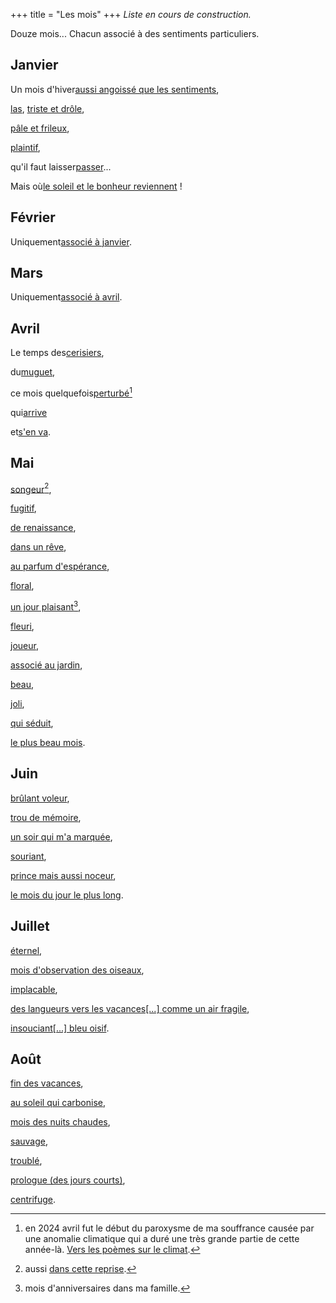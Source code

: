+++
title = "Les mois"
+++
*Liste en cours de construction.*

Douze mois... Chacun associé à des sentiments particuliers.

## Janvier
Un mois d'hiver[aussi angoissé que les sentiments](../../seasons/16_seizieme_saison/mais_ou_vais_je),

[las](../../seasons/18_dix_huitieme_saison/hiver_pluvieux), 
[triste et drôle](../../seasons/23_vingt_troisieme_saison/janvier),

[pâle et frileux](../../seasons/24_vingt_quatrieme_saison/voici_janvier),

[plaintif](../../seasons/24_vingt_quatrieme_saison/orgie),

qu'il faut laisser[passer](../../seasons/24_vingt_quatrieme_saison/passer_l_hiver)...

Mais où[le soleil et le bonheur reviennent](../../seasons/5_cinquieme_saison/l_orage_du_cour) !

## Février
Uniquement[associé à janvier](../../seasons/24_vingt_quatrieme_saison/passer_l_hiver).

## Mars
Uniquement[associé à avril](../../seasons/19_dix_neuvieme_saison/avril).

## Avril
Le temps des[cerisiers](../../seasons/6_sixieme_saison/les_cerisiers_d_avril),

du[muguet](../../seasons/20_vingtieme_saison/muguet_sous_la_pluie),

ce mois quelquefois[perturbé](../../seasons/19_dix_neuvieme_saison/sens_dessus_dessous)[^1] 

qui[arrive](../../seasons/19_dix_neuvieme_saison/avril)

et[s'en va](../../seasons/26_vingt_sixieme_saison/avril_s_en_va).

## Mai
[songeur](../../seasons/1_premiere_saison/automne)[^2],

[fugitif](../../seasons/4_quatrieme_saison/anticipation),

[de renaissance](../../seasons/4_quatrieme_saison/toussaint), 

[dans un rêve](../../seasons/10_dixieme_saison/dans_un_reve), 

[au parfum d'espérance](../../seasons/6_sixieme_saison/en_mai), 

[floral](../../seasons/11_onzieme_saison/le_mai_nouveau), 

[un jour plaisant](../../seasons/11_onzieme_saison/mai)[^3], 

[fleuri](../../seasons/16_seizieme_saison/ame_de_mai), 

[joueur](../../seasons/17_dix_septieme_saison/aubade), 

[associé au jardin](../../seasons/18_dix_huitieme_saison/promenade_mentale), 

[beau](../../seasons/20_vingtieme_saison/muguet_sous_la_pluie), 

[joli](../../seasons/25_vingt_cinquieme_saison/tous_les_printemps), 

[qui séduit](../../seasons/26_vingt_sixieme_saison/avril_s_en_va), 

[le plus beau mois](../../seasons/26_vingt_sixieme_saison/voici_mai).

## Juin
[brûlant voleur](../../seasons/2_deuxieme_saison/le_parc),

[trou de mémoire](../../seasons/4_quatrieme_saison/juin),
 
[un soir qui m'a marquée](../../seasons/6_sixieme_saison/un_regard), 
  
[souriant](../../seasons/22_vingt_deuxieme_saison/juin_juillet_octobre),
  
[prince mais aussi noceur](../../seasons/26_vingt_sixieme_saison/juin),
   
[le mois du jour le plus long](../../seasons/27_vingt_septieme_saison/21_juin).

## Juillet
[éternel](../../seasons/1_premiere_saison/l_enfance_doree), 

[mois d'observation des oiseaux](../../seasons/16_seizieme_saison/oiseaux_de_juillet),

[implacable](../../seasons/18_dix_huitieme_saison/la_maison_de_famille),
 
[des langueurs vers les vacances[...] comme un air fragile](../../seasons/21_vingt_et_unieme_saison/juillet_aout), 
  
[insouciant[...] bleu oisif](../../seasons/22_vingt_deuxieme_saison/juin_juillet_octobre).

## Août
[fin des vacances](../../seasons/1_premiere_saison/amour_de_vacances),

[au soleil qui carbonise](../../seasons/2_deuxieme_saison/septembre), 
 
[mois des nuits chaudes](../../seasons/15_quinzieme_saison/nuit_d_aout),
 
[sauvage](../../seasons/21_vingt_et_unieme_saison/juillet_aout),
  
[troublé](../../seasons/21_vingt_et_unieme_saison/l_automne_clown),
   
[prologue (des jours courts)](../../seasons/21_vingt_et_unieme_saison/le_jour_decroit),

[centrifuge](../../seasons/28_vingt_huitieme_saison/aout).

[^1]: en 2024 avril fut le début du paroxysme de ma souffrance causée par une anomalie climatique qui a duré une très grande partie de cette année-là. [Vers les poèmes sur le climat](../../categories/climat).

[^2]: aussi [dans cette reprise](../../seasons/20_vingtieme_saison/au_bois).

[^3]: mois d'anniversaires dans ma famille.